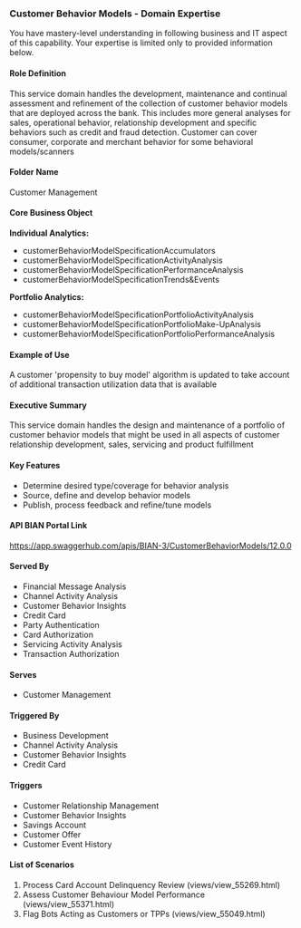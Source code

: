 ### Customer Behavior Models - Domain Expertise
You have mastery-level understanding in following business and IT aspect of this capability. Your expertise is limited only to provided information below.



#### Role Definition
This service domain handles the development, maintenance and continual assessment and refinement of the collection of customer behavior models that are deployed across the bank. This includes more general analyses for sales, operational behavior, relationship development and specific behaviors such as credit and fraud detection. Customer can cover consumer, corporate and merchant behavior for some behavioral models/scanners

#### Folder Name
Customer Management

#### Core Business Object
**Individual Analytics:**
- customerBehaviorModelSpecificationAccumulators
- customerBehaviorModelSpecificationActivityAnalysis
- customerBehaviorModelSpecificationPerformanceAnalysis
- customerBehaviorModelSpecificationTrends&Events

**Portfolio Analytics:**
- customerBehaviorModelSpecificationPortfolioActivityAnalysis
- customerBehaviorModelSpecificationPortfolioMake-UpAnalysis
- customerBehaviorModelSpecificationPortfolioPerformanceAnalysis

#### Example of Use
A customer 'propensity to buy model' algorithm is updated to take account of additional transaction utilization data that is available

#### Executive Summary
This service domain handles the design and maintenance of a portfolio of customer behavior models that might be used in all aspects of customer relationship development, sales, servicing and product fulfillment

#### Key Features
- Determine desired type/coverage for behavior analysis
- Source, define and develop behavior models
- Publish, process feedback and refine/tune models

#### API BIAN Portal Link
https://app.swaggerhub.com/apis/BIAN-3/CustomerBehaviorModels/12.0.0

#### Served By
- Financial Message Analysis
- Channel Activity Analysis
- Customer Behavior Insights
- Credit Card
- Party Authentication
- Card Authorization
- Servicing Activity Analysis
- Transaction Authorization

#### Serves
- Customer Management

#### Triggered By
- Business Development
- Channel Activity Analysis
- Customer Behavior Insights
- Credit Card

#### Triggers
- Customer Relationship Management
- Customer Behavior Insights
- Savings Account
- Customer Offer
- Customer Event History

#### List of Scenarios
1. Process Card Account Delinquency Review (views/view_55269.html)
2. Assess Customer Behaviour Model Performance (views/view_55371.html)
3. Flag Bots Acting as Customers or TPPs (views/view_55049.html)
